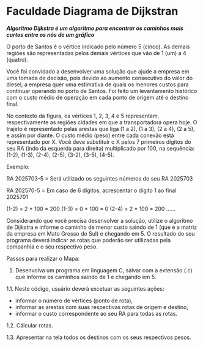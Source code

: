 # Faculdade Diagrama  de Dijkstran

 **_Algoritmo Dijkstra é um algoritmo para encontrar os caminhos mais curtos entre os nós de um gráfico_**

O porto de Santos é o vértice indicado pelo número 5 (cinco). As demais regiões são representadas pelos demais vértices que vão de 1 (um) a 4 (quatro). 

Você foi convidado a desenvolver uma solução que ajude a empresa em uma tomada de decisão, pois devido ao aumento consecutivo do valor do diesel, a empresa quer uma estimativa de quais os menores custos para continuar operando no porto de Santos. Foi feito um levantamento histórico com o custo médio de operação em cada ponto de origem até o destino final.  

No contexto da figura, os vértices 1, 2, 3, 4 e 5 representam, respectivamente as regiões cidades em que a transportadora opera hoje. O trajeto é representado pelas arestas que liga (1 a 2), (1 a 3), (2 a 4), (2 a 5), e assim por diante. O custo médio (peso) entre cada conexão está representado por X. Você deve substituir o X pelos 7 primeiros dígitos do seu RA (indo da esquerda para direita) multiplicado por 100, na sequência: (1-2), (1-3), (2-4), (2-5), (3-2), (3-5), (4-5).  

Exemplo:  

RA 2025703-5 = Será utilizado os seguintes números do seu RA 2025703  

RA 202570-5 = Em caso de 6 dígitos, acrescentar o dígito 1 ao final 2025701  

(1-2) = 2 * 100 = 200
(1-3) = 0 * 100 = 0
(2-4) = 2 * 100 = 200
......

Considerando que você precisa desenvolver a solução, utilize o algoritmo de Dijkstra e informe o caminho de menor custo saindo de 1 (que é a matriz da empresa em Mato Grosso do Sul) e chegando em 5. O resultado do seu programa deverá indicar as rotas que poderão ser utilizadas pela companhia e o seu respectivo peso.  

Passos para realizar o Mapa:  

1. Desenvolva um programa em linguagem C, salvar com a extensão (.c) que informe os caminhos saindo de 1 e chegando em 5.  

1.1. Neste código, usuário deverá excetuar as seguintes ações:
   - informar o número de vértices (ponto de rota),
   - informar as arestas com suas respectivas rotas de origem e destino,
   - informar o custo correspondente ao seu RA para todas as rotas.

1.2. Cálcular rotas.  

1.3. Apresentar na tela todos os destinos com os seus respectivos pesos. 

